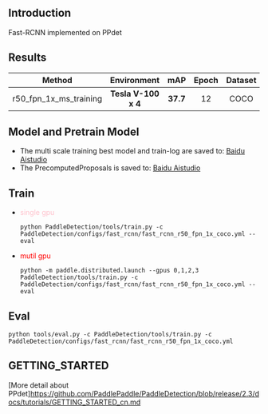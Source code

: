## Introduction
Fast-RCNN implemented on PPdet

## Results
Method|Environment|mAP|Epoch|Dataset
:--:|:--:|:--:|:--:|:--:
r50_fpn_1x_ms_training|**Tesla V-100 x 4**|**37.7**|12|COCO

## Model and Pretrain Model
* The multi scale training best model and train-log are saved to: [Baidu Aistudio](https://aistudio.baidu.com/aistudio/datasetdetail/118142)
* The PrecomputedProposals is saved to: [Baidu Aistudio](https://aistudio.baidu.com/aistudio/datasetdetail/117919)

## Train
* <font color=pink>single gpu</font> 
    
    ```python PaddleDetection/tools/train.py -c PaddleDetection/configs/fast_rcnn/fast_rcnn_r50_fpn_1x_coco.yml --eval```
* <font color=red>mutil gpu</font>
   
   ```python -m paddle.distributed.launch --gpus 0,1,2,3 PaddleDetection/tools/train.py -c PaddleDetection/configs/fast_rcnn/fast_rcnn_r50_fpn_1x_coco.yml --eval```

## Eval

```python tools/eval.py -c PaddleDetection/tools/train.py -c PaddleDetection/configs/fast_rcnn/fast_rcnn_r50_fpn_1x_coco.yml```

## GETTING_STARTED
[More detail about PPdet]https://github.com/PaddlePaddle/PaddleDetection/blob/release/2.3/docs/tutorials/GETTING_STARTED_cn.md

